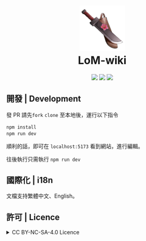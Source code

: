 <h1 align="center">
    <img width="120" height="120" src="docs/public/images/index/logo.png" alt=""><br>
    LoM-wiki
</h1>

<p align="center">
<a href="https://github.com/Mr-Smilin/LoM-wiki">
    <img src="https://img.shields.io/badge/npm-18.18.1-blue?style=flat-square"></a>
    <a href="https://github.com/Mr-Smilin/LoM-wiki/blob/main/License"><img src="https://img.shields.io/badge/license-CC_BY_NC_SA_4.0-green?style=flat-square
"></a>
    <a href="https://github.com/Mr-Smilin/LoM-wiki"><img src="https://img.shields.io/github/stars/Mr-Smilin/LoM-wiki?style=flat-square"></a>
</p>

## 開發 | Development

發 PR 請先`fork`
`clone` 至本地後，運行以下指令

```sh
npm install
npm run dev
```

順利的話，即可在 `localhost:5173` 看到網站，進行編輯。

往後執行只需執行 `npm run dev`

## 國際化 | i18n

文檔支持繁體中文、English。

## 許可 | Licence

<details>
<summary>CC BY-NC-SA-4.0 Licence</summary>

[![FOSSA Status](https://app.fossa.com/api/projects/git%2Bgithub.com%2FMr-Smilin%2FLoM-wiki.svg?type=large&issueType=license)](https://app.fossa.com/projects/git%2Bgithub.com%2FMr-Smilin%2FLoM-wiki?ref=badge_large&issueType=license)

</details>

